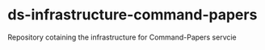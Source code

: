 # ds-infrastructure-command-papers
Repository cotaining the infrastructure for Command-Papers servcie
